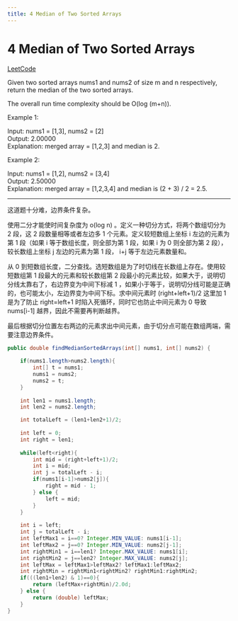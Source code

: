 ```yaml
---
title: 4 Median of Two Sorted Arrays
---
```


# 4 Median of Two Sorted Arrays

[LeetCode](https://leetcode.com/problems/median-of-two-sorted-arrays/)


Given two sorted arrays nums1 and nums2 of size m and n respectively, return the median of the two sorted arrays.

The overall run time complexity should be O(log (m+n)).

 

Example 1:

Input: nums1 = [1,3], nums2 = [2]  
Output: 2.00000  
Explanation: merged array = [1,2,3] and median is 2.  

Example 2:

Input: nums1 = [1,2], nums2 = [3,4]  
Output: 2.50000  
Explanation: merged array = [1,2,3,4] and median is (2 + 3) / 2 = 2.5.  

---

这道题十分难，边界条件复杂。

使用二分才能使时间复杂度为 o(log n) 。定义一种切分方式，将两个数组切分为 2 段，这 2 段数量相等或者左边多 1 个元素。定义较短数组上坐标 i 左边的元素为第 1 段（如果 i 等于数组长度，则全部为第 1 段，如果 i 为 0 则全部为第 2 段），较长数组上坐标 j 左边的元素为第 1 段， i+j 等于左边元素数量和。

从 0 到短数组长度，二分查找。选短数组是为了时切线在长数组上存在。使用较短数组第 1 段最大的元素和较长数组第 2 段最小的元素比较，如果大于，说明切分线太靠右了，右边界变为中间下标减 1 ，如果小于等于，说明切分线可能是正确的，也可能太小，左边界变为中间下标。求中间元素时 (right+left+1)/2 这里加 1 是为了防止 right=left+1 时陷入死循环，同时它也防止中间元素为 0 导致 nums[i-1] 越界，因此不需要再判断越界。

最后根据切分位置左右两边的元素求出中间元素，由于切分点可能在数组两端，需要注意边界条件。

```java
public double findMedianSortedArrays(int[] nums1, int[] nums2) {
    
    if(nums1.length>nums2.length){
        int[] t = nums1;
        nums1 = nums2;
        nums2 = t;
    }
    
    int len1 = nums1.length;
    int len2 = nums2.length;

    int totalLeft = (len1+len2+1)/2;
    
    int left = 0;
    int right = len1;
    
    while(left<right){
        int mid = (right+left+1)/2;
        int i = mid;
        int j = totalLeft - i;
        if(nums1[i-1]>nums2[j]){
            right = mid - 1;
        } else {
            left = mid;
        }
    }
    
    int i = left;
    int j = totalLeft - i;
    int leftMax1 = i==0? Integer.MIN_VALUE: nums1[i-1];
    int leftMax2 = j==0? Integer.MIN_VALUE: nums2[j-1];
    int rightMin1 = i==len1? Integer.MAX_VALUE: nums1[i];
    int rightMin2 = j==len2? Integer.MAX_VALUE: nums2[j];
    int leftMax = leftMax1>leftMax2? leftMax1:leftMax2;
    int rightMin = rightMin1<rightMin2? rightMin1:rightMin2;
    if(((len1+len2) & 1)==0){
        return (leftMax+rightMin)/2.0d;
    } else {
        return (double) leftMax;
    }
}
```